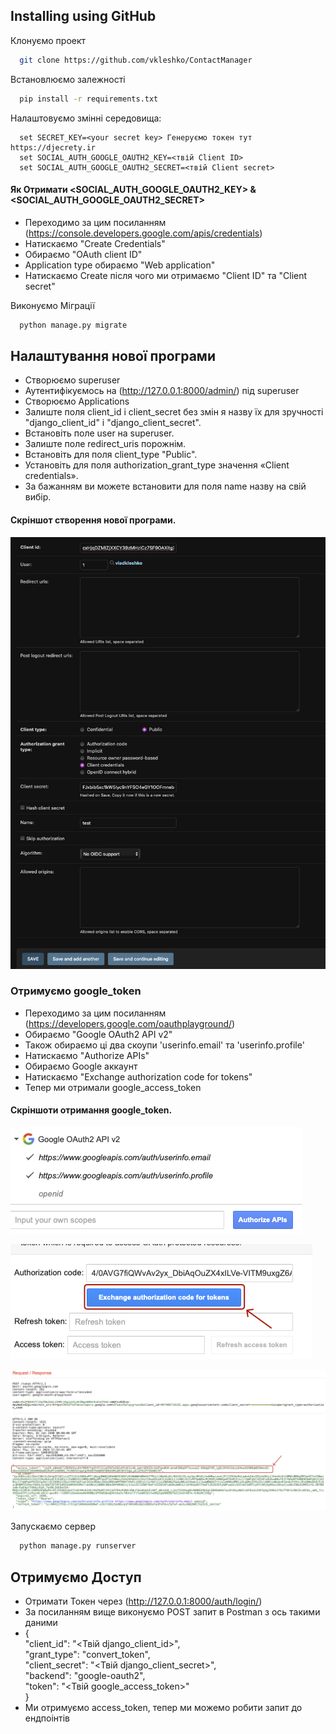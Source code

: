 ## Installing using GitHub

Клонуємо проект

```bash
  git clone https://github.com/vkleshko/ContactManager
```

Встановлюємо залежності

```bash
  pip install -r requirements.txt
```

Налаштовуємо змінні середовища:

```
  set SECRET_KEY=<your secret key> Генеруємо токен тут https://djecrety.ir
  set SOCIAL_AUTH_GOOGLE_OAUTH2_KEY=<твій Client ID>
  set SOCIAL_AUTH_GOOGLE_OAUTH2_SECRET=<твій Client secret>
```
#### Як Отримати <SOCIAL_AUTH_GOOGLE_OAUTH2_KEY> & <SOCIAL_AUTH_GOOGLE_OAUTH2_SECRET>


- Переходимо за цим посиланням (https://console.developers.google.com/apis/credentials)
- Натискаємо "Create Credentials"
- Обираємо "OAuth client ID"
- Application type обираємо "Web application"
- Натискаємо Create після чого ми отримаємо "Client ID" та "Client secret"

Виконуємо Міграції

```bash
  python manage.py migrate
```

## Налаштування нової програми

- Створюємо superuser
- Аутентифікуємось на (http://127.0.0.1:8000/admin/) під superuser
- Створюємо Applications
- Залиште поля client_id і client_secret без змін я назву їх для зручності "django_client_id" i "django_client_secret".
- Встановіть поле user на superuser.
- Залиште поле redirect_uris порожнім.
- Встановіть для поля client_type "Public".
- Установіть для поля authorization_grant_type значення «Client credentials».
- За бажанням ви можете встановити для поля name назву на свій вибір.

#### Скріншот створення нової програми.

![](manual/applications-django.png)

### Отримуємо google_token
- Переходимо за цим посиланням (https://developers.google.com/oauthplayground/)
- Обираємо "Google OAuth2 API v2"
- Також обираємо ці два скоупи 'userinfo.email' та 'userinfo.profile'
- Натискаємо "Authorize APIs"
- Обираємо Google аккаунт
- Натискаємо "Exchange authorization code for tokens"
- Тепер ми отримали google_access_token

#### Скріншоти отримання google_token.

![](manual/scope.png)

![](manual/authorize.png)

![](manual/get_google_token.png)

Запускаємо сервер

```bash
  python manage.py runserver
```

## Отримуємо Доступ

- Отримати Токен через (http://127.0.0.1:8000/auth/login/)
- За посиланням вище виконуємо POST запит в Postman з ось такими даними
- {\
    "client_id": "<Твій django_client_id>",\
    "grant_type": "convert_token",\
    "client_secret": "<Твій django_client_secret>",\
    "backend": "google-oauth2",\
    "token": "<Твій google_access_token>" \
  }
- Ми отримуємо access_token, тепер ми можемо робити запит до ендпоінтів
